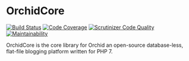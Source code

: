 # OrchidCore

[![Build Status](https://scrutinizer-ci.com/g/ColonelBlimp/OrchidCore/badges/build.png?b=master)](https://scrutinizer-ci.com/g/ColonelBlimp/OrchidCore/build-status/master)
[![Code Coverage](https://scrutinizer-ci.com/g/ColonelBlimp/OrchidCore/badges/coverage.png?b=master)](https://scrutinizer-ci.com/g/ColonelBlimp/OrchidCore/?branch=master)
[![Scrutinizer Code Quality](https://scrutinizer-ci.com/g/ColonelBlimp/OrchidCore/badges/quality-score.png?b=master)](https://scrutinizer-ci.com/g/ColonelBlimp/OrchidCore/?branch=master)
[![Maintainability](https://api.codeclimate.com/v1/badges/29d62cf080a3babd443e/maintainability)](https://codeclimate.com/github/ColonelBlimp/OrchidCore/maintainability)

OrchidCore is the core library for Orchid an open-source database-less, flat-file blogging platform written
for PHP 7.